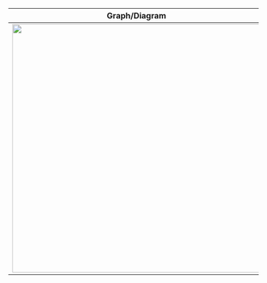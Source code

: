 

|Graph/Diagram | Description | 
|---------------| --------------------|
|<img src="https://i.sstatic.net/BoRQM.png" width="500">|Integration question involving Area and f(t)](https://math.stackexchange.com/questions/875599/integration-question-involving-area-and-ft/875694)|
